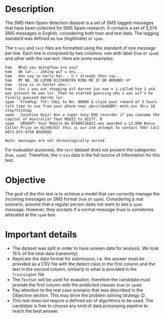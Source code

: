 # Description

The SMS Ham-Spam detection dataset is a set of SMS tagged messages that have been collected for SMS Spam research. It contains a set of 5,574 SMS messages in English, considering both train and test data. The tagging standard was defined as `ham` (legitimate) or `spam`. 

The `train` and `test` files are formatted using the standard of one message per line. Each line is composed by two columns: one with label (`ham` or `spam`) and other with the raw text. Here are some examples:

```
ham   What you doing?how are you?
ham   Ok lar... Joking wif u oni...
ham   dun say so early hor... U c already then say...
ham   MY NO. IN LUTON 0125698789 RING ME IF UR AROUND! H*
ham   Siva is in hostel aha:-.
ham   Cos i was out shopping wif darren jus now n i called him 2 ask wat present he wan lor. Then he started guessing who i was wif n he finally guessed darren lor.
spam   FreeMsg: Txt: CALL to No: 86888 & claim your reward of 3 hours talk time to use from your phone now! ubscribe6GBP/ mnth inc 3hrs 16 stop?txtStop
spam   Sunshine Quiz! Win a super Sony DVD recorder if you canname the capital of Australia? Text MQUIZ to 82277. B
spam   URGENT! Your Mobile No 07808726822 was awarded a L2,000 Bonus Caller Prize on 02/09/03! This is our 2nd attempt to contact YOU! Call 0871-872-9758 BOX95QU
```

    Note: messages are not chronologically sorted.

For evaluation purposes, the `test` dataset does not prosent the categories (`ham`, `spam`). Therefore, the `train` data is the full source of information for this test.

# Objective

The goal of the this test is to achieve a model that can correctly manage the incoming messages on SMS format (`ham` or `spam`). Considering a real scenario, assume that a regular person does not want to see a `spam` message. However, they accepts if a normal message (`ham`) is sometimes allocated at the `spam` box.

# Important details

- The dataset was split in order to have unseen data for analysis. We took 15% of the total data (randomly)
- Replicate the data format for submission, i.e. the answer must be provided as a CSV file with the detect class in the first column and the text in the second column, similarly to what is provided in the `TrainingSet` file
- The `TestSet` will be used for evalution, therefore the candidate must provide the first column with the predicted classes (`ham` or `spam`)
- Pay attention to the real case scenario that was described in the Objective section. This may drive the problem solving strategy :wink:.
- This test does not require a defined set of algorithms to be used. The candidate is free to choose any kind of data processing pipeline to reach the best answer.
